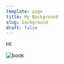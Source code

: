 ```yaml
---
template: page
title: My Background
slug: background
draft: false
---
```

HI

![](/media/image-2.jpg "book")
